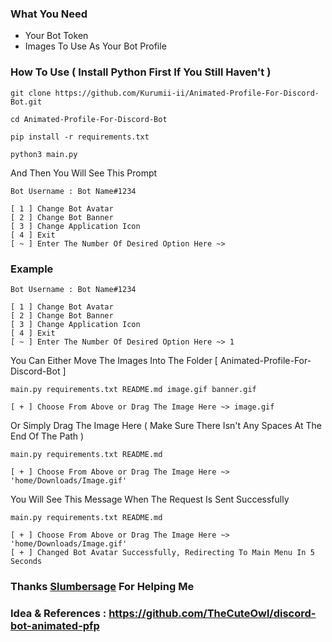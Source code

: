 ### What You Need
* Your Bot Token
* Images To Use As Your Bot Profile

### How To Use ( Install Python First If You Still Haven't )

```
git clone https://github.com/Kurumii-ii/Animated-Profile-For-Discord-Bot.git
```
```
cd Animated-Profile-For-Discord-Bot
```
```
pip install -r requirements.txt
```
```
python3 main.py
```
And Then You Will See This Prompt
```
Bot Username : Bot Name#1234

[ 1 ] Change Bot Avatar
[ 2 ] Change Bot Banner
[ 3 ] Change Application Icon
[ 4 ] Exit
[ ~ ] Enter The Number Of Desired Option Here ~>
```
### Example
```
Bot Username : Bot Name#1234

[ 1 ] Change Bot Avatar
[ 2 ] Change Bot Banner
[ 3 ] Change Application Icon
[ 4 ] Exit
[ ~ ] Enter The Number Of Desired Option Here ~> 1
```
You Can Either Move The Images Into The Folder [ Animated-Profile-For-Discord-Bot ]
```
main.py requirements.txt README.md image.gif banner.gif

[ + ] Choose From Above or Drag The Image Here ~> image.gif
```
Or
Simply Drag The Image Here ( Make Sure There Isn't Any Spaces At The End Of The Path )
```
main.py requirements.txt README.md

[ + ] Choose From Above or Drag The Image Here ~> 'home/Downloads/Image.gif'
```
You Will See This Message When The Request Is Sent Successfully
```
main.py requirements.txt README.md

[ + ] Choose From Above or Drag The Image Here ~> 'home/Downloads/Image.gif'
[ + ] Changed Bot Avatar Successfully, Redirecting To Main Menu In 5 Seconds
```

### Thanks [Slumbersage](https://github.com/slumbersage) For Helping Me
### Idea & References : https://github.com/TheCuteOwl/discord-bot-animated-pfp
